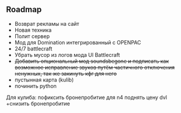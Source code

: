 ## Roadmap
* Возврат рекламы на сайт
* Новая техника
* Полит сервер
* Мод для Domination интегрированный с OPENPAC
* 24/7 battlecraft
* Убрать мусор из логов мода UI Battlecraft
* ~~Добавить опциональный мод soundsbegone и подписать как возможное исправление звуков путём частичного отключения ненужных, так же закинуть кфг для него~~
* пустынная карта (kulib)
* починить python


Для кулиба:
пофиксить бронепробитие для n4 
поднять цену dvl +снизить бронепробитие
